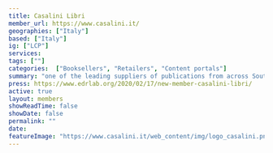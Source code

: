 ```yaml
---
title: Casalini Libri 
member_url: https://www.casalini.it/
geographies: ["Italy"]
based: ["Italy"]
ig: ["LCP"] 
services: 
tags: [""]
categories:  ["Booksellers", "Retailers", "Content portals"] 
summary: "one of the leading suppliers of publications from across Southern Europe to libraries and institutions worldwide."
press: https://www.edrlab.org/2020/02/17/new-member-casalini-libri/
active: true
layout: members
showReadTime: false
showDate: false
permalink: ""
date: 
featureImage: "https://www.casalini.it/web_content/img/logo_casalini.png"
---
```

